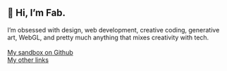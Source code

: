 ## 👋 Hi, I’m Fab.
I’m obsessed with design, web development, creative coding, generative art, WebGL, and pretty much anything that mixes creativity with tech.<br><br>
[My sandbox on Github](https://fabcreative.github.io/)<br>
[My other links](https://linktr.ee/fabioardemagni)

<!---
fabcreative/fabcreative is a ✨ special ✨ repository because its `README.md` (this file) appears on your GitHub profile.
You can click the Preview link to take a look at your changes.
--->

